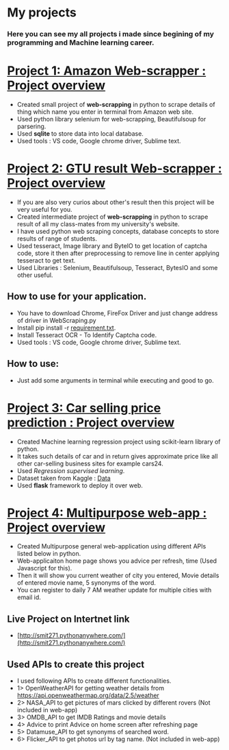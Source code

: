 # My projects
### Here you can see my all projects i made since begining of my programming and Machine learning career.

# [Project 1: Amazon Web-scrapper : Project overview](https://github.com/Smit271/Amazon-WebScrapper)
- Created small project of <b> web-scrapping</b> in python to scrape details of thing which name you enter in terminal from Amazon web site.
- Used python library selenium for web-scrapping, Beautifulsoup for parsering.
- Used <b> sqlite </b> to store data into local database.
- Used tools : VS code, Google chrome driver, Sublime text.

# [Project 2: GTU result Web-scrapper : Project overview](https://github.com/Smit271/GTU-result-web-scraping)
- If you are also very curios about other's result then this project will be very useful for you.
- Created intermediate project of <b> web-scrapping</b> in python to scrape result of all my class-mates from my university's website.
- I have used python web scraping concepts, database concepts to store results of range of students.
- Used tesseract, Image library and ByteIO to get location of captcha code, store it then after preprocessing to remove line in center applying tesseract to get text.
- Used Libraries : Selenium, Beautifulsoup, Tesseract, BytesIO and some other useful.
## How to use for your application.
- You have to download Chrome, FireFox Driver and just change address of driver in WebScraping.py
- Install pip install -r [requirement.txt](https://github.com/Smit271/GTU-result-web-scraping/blob/main/requirement.txt).
- Install Tesseract OCR - To Identify Captcha code.
- Used tools : VS code, Google chrome driver, Sublime text.
## How to use:
- Just add some arguments in terminal while executing and good to go.

# [Project 3: Car selling price prediction : Project overview](https://github.com/Smit271/Car-selling-price-prediction)
- Created Machine learning regression project using scikit-learn library of python.
- It takes such details of car and in return gives approximate price like all other car-selling business sites for example cars24.
- Used <i>Regression supervised learning</i>.
- Dataset taken from Kaggle : [Data](https://github.com/Smit271/Car-selling-price-prediction/blob/main/data/Car_details_v3.csv)
- Used <b>flask</b> framework to deploy it over web.

# [Project 4: Multipurpose web-app : Project overview](https://github.com/Smit271/Multipurpose-web-app-using-flask)
- Created Multipurpose general web-application using different APIs listed below in python.
- Web-applicaiton home page shows you advice per refresh, time (Used Javascript for this).
- Then it will show you current weather of city you entered, Movie details of entered movie name, 5 synonyms of the word.
- You can register to daily 7 AM weather update for multiple cities with email id.
## Live Project on Intertnet link
- [http://smit271.pythonanywhere.com/](http://smit271.pythonanywhere.com/)

## Used APIs to create this project
- I used following APIs to create different functionalities.
- 1> OpenWeatherAPI for getting weather details from https://api.openweathermap.org/data/2.5/weather
- 2> NASA_API to get pictures of mars clicked by different rovers (Not included in web-app)
- 3> OMDB_API to get IMDB Ratings and movie details
- 4> Advice to print Advice on home screen after refreshing page
- 5> Datamuse_API to get synonyms of searched word.
- 6> Flicker_API to get photos url by tag name. (Not included in web-app)
